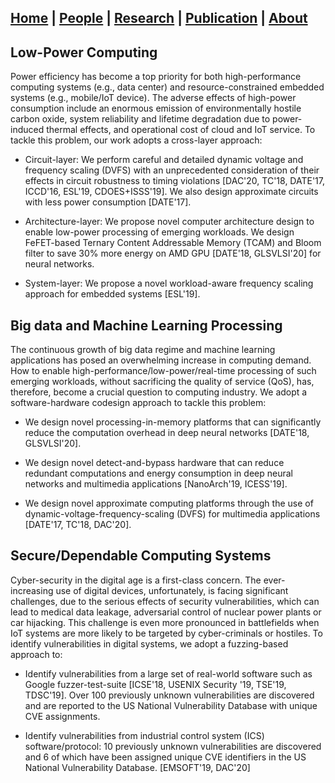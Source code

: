## [Home](./) | [People](./people) | [**Research**](./research) | [Publication](./publication) | [About](./about) 

## Low-Power Computing 
Power efficiency has become a top priority for both high-performance computing systems (e.g., data center) and resource-constrained embedded systems (e.g., mobile/IoT device). The adverse effects of high-power consumption include an enormous emission of environmentally hostile carbon oxide, system reliability and lifetime degradation due to power-induced thermal effects, and operational cost of cloud and IoT service. To tackle this problem, our work adopts a cross-layer approach: 

*	Circuit-layer: We perform careful and detailed dynamic voltage and frequency scaling (DVFS) with an unprecedented consideration of their effects in circuit robustness to timing violations [DAC'20, TC'18, DATE'17, ICCD'16, ESL'19, CDOES+ISSS'19]. We also design approximate circuits with less power consumption [DATE'17].  

*	Architecture-layer: We propose novel computer architecture design to enable low-power processing of emerging workloads. We design FeFET-based Ternary Content Addressable Memory (TCAM) and Bloom filter to save 30% more energy on AMD GPU [DATE'18, GLSVLSI'20] for neural networks. 

*	System-layer: We propose a novel workload-aware frequency scaling approach for embedded systems [ESL'19]. 

## Big data and Machine Learning Processing
The continuous growth of big data regime and machine learning applications has posed an overwhelming increase in computing demand. How to enable high-performance/low-power/real-time processing of such emerging workloads, without sacrificing the quality of service (QoS), has, therefore, become a crucial question to computing industry. We adopt a software-hardware codesign approach to tackle this problem:

*	We design novel processing-in-memory platforms that can significantly reduce the computation overhead in deep neural networks [DATE'18, GLSVLSI'20]. 

*	We design novel detect-and-bypass hardware that can reduce redundant computations and energy consumption in deep neural networks and multimedia applications [NanoArch'19, ICESS'19]. 

*	We design novel approximate computing platforms through the use of dynamic-voltage-frequency-scaling (DVFS) for multimedia applications [DATE'17, TC'18, DAC'20]. 

## Secure/Dependable Computing Systems
Cyber-security in the digital age is a first-class concern. The ever-increasing use of digital devices, unfortunately, is facing significant challenges, due to the serious effects of security vulnerabilities, which can lead to medical data leakage, adversarial control of nuclear power plants or car hijacking. This challenge is even more pronounced in battlefields when IoT systems are more likely to be targeted by cyber-criminals or hostiles. To identify vulnerabilities in digital systems, we adopt a fuzzing-based approach to:  

*	Identify vulnerabilities from a large set of real-world software such as Google fuzzer-test-suite [ICSE'18, USENIX Security '19, TSE'19, TDSC'19]. Over 100 previously unknown vulnerabilities are discovered and are reported to the US National Vulnerability Database with unique CVE assignments. 

*	Identify vulnerabilities from industrial control system (ICS) software/protocol: 10 previously unknown vulnerabilities are discovered and 6 of which have been assigned unique CVE identifiers in the US National Vulnerability Database. [EMSOFT'19, DAC'20]
